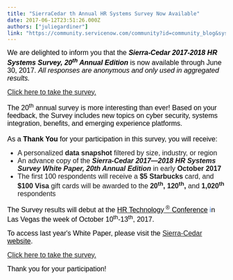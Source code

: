 ```yaml
---
title: "SierraCedar th Annual HR Systems Survey Now Available"
date: 2017-06-12T23:51:26.000Z
authors: ["juliegardiner"]
link: "https://community.servicenow.com/community?id=community_blog&sys_id=516ceaa1dbd0dbc01dcaf3231f9619c8"
---
```

<p><span style="font-family: calibri,verdana,arial,sans-serif; font-size: 12pt;"><span style="color: #000001; background: white none repeat scroll 0% 0%;">We are delighted to inform you that the </span><strong><em style="color: #000001;">Sierra-Cedar 2017-2018 HR Systems Survey, 20<sup>th</sup> Annual Edition</em></strong><span style="color: #000001; background: white none repeat scroll 0% 0%;"> is now available through June 30, 2017. </span><em style="color: #000001;">All responses are anonymous and only used in aggregated results.</em></span></p><p><span style="font-family: calibri,verdana,arial,sans-serif; font-size: 12pt;"> </span></p><p><span style="font-family: calibri,verdana,arial,sans-serif; font-size: 12pt;"><a title="ierracedar.qualtrics.com/jfe/form/SV_a9vqta14VQ2tcup?SurveyOrigin=147" href="https://sierracedar.qualtrics.com/jfe/form/SV_a9vqta14VQ2tcup?SurveyOrigin=147">Click here to take the survey.</a></span></p><p><span style="font-family: calibri,verdana,arial,sans-serif; font-size: 12pt;"> </span></p><p><span style="color: black; font-family: calibri,verdana,arial,sans-serif; font-size: 12pt;">The 20<sup>th</sup> annual survey is more interesting than ever! Based on your feedback, the Survey includes new topics on cyber security, systems integration, benefits, and emerging experience platforms.<br/> <br/> As a <strong>Thank You</strong> for your participation in this survey, you will receive: </span></p><ul><li><span style="font-family: calibri,verdana,arial,sans-serif; font-size: 12pt;">A personalized <strong>data snapshot</strong> filtered by size, industry, or region</span></li><li><span style="font-family: calibri,verdana,arial,sans-serif; font-size: 12pt;">An advance copy of the <strong><em>Sierra-Cedar 2017—2018 HR Systems Survey White Paper, 20th Annual Edition</em></strong> in early <strong>October 2017</strong></span></li><li><span style="font-family: calibri,verdana,arial,sans-serif; font-size: 12pt;">The first 100 respondents will receive a <strong>$5 Starbucks</strong> card, and <strong>$100 Visa </strong>gift cards will be awarded to the <strong>20<sup>th</sup>, 120<sup>th</sup>,</strong> and <strong>1,020<sup>th</sup></strong> respondents</span></li></ul><p style="text-align: start;"></p><p style="text-align: start;"><span style="font-family: calibri,verdana,arial,sans-serif; color: black; font-size: 12pt;">The Survey results will debut at the <a href="http://www.hrtechnologyconference.com/index.html?elqTrackId=9fd1d3afa1e949308befb263f81866f6&amp;elq=0386fda7329243c1a68dc21235287f5c&amp;elqaid=20114&amp;elqat=1&amp;elqCampaignId="><span style="color: black;">HR Technology<sup> ®</sup></span> <span style="color: black;">Conference</span></a> <span style="color: #2873ee;">i</span>n Las Vegas the week of October 10<sup>th</sup>-13<sup>th</sup>, 2017. </span></p><p style="text-align: start;"><span style="font-family: calibri,verdana,arial,sans-serif; color: black; font-size: 12pt;">To access last year's White Paper, please visit the <a href="http://www.sierra-cedar.com/research/annual-survey/?elqTrackId=55a4da64208b4be8bd604c41cf841d9c&amp;elq=0386fda7329243c1a68dc21235287f5c&amp;elqaid=20114&amp;elqat=1&amp;elqCampaignId=">Sierra-Cedar <span style="color: black;">website</span></a>.</span></p><p></p><p><span style="font-family: calibri,verdana,arial,sans-serif; font-size: 12pt;"><a title="ierracedar.qualtrics.com/jfe/form/SV_a9vqta14VQ2tcup?SurveyOrigin=147" href="https://sierracedar.qualtrics.com/jfe/form/SV_a9vqta14VQ2tcup?SurveyOrigin=147">Click here to take the survey.</a></span></p><p><span style="font-family: calibri,verdana,arial,sans-serif; font-size: 12pt;"> </span></p><p><span style="color: black; font-family: calibri,verdana,arial,sans-serif; font-size: 12pt;">Thank you for your participation!</span></p><p><span style="font-family: calibri,verdana,arial,sans-serif; font-size: 12pt;"> </span></p>